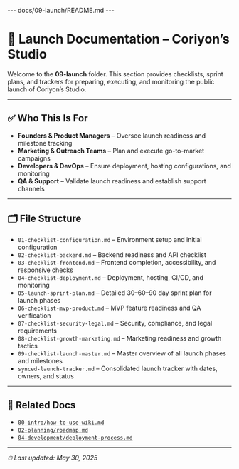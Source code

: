 --- docs/09-launch/README.md ---
# 🚀 Launch Documentation – Coriyon’s Studio

Welcome to the **09-launch** folder. This section provides checklists, sprint plans, and trackers for preparing, executing, and monitoring the public launch of Coriyon’s Studio.

---

## ✅ Who This Is For

* **Founders & Product Managers** – Oversee launch readiness and milestone tracking  
* **Marketing & Outreach Teams** – Plan and execute go-to-market campaigns  
* **Developers & DevOps** – Ensure deployment, hosting configurations, and monitoring  
* **QA & Support** – Validate launch readiness and establish support channels  

---

## 🗂 File Structure

- `01-checklist-configuration.md`       – Environment setup and initial configuration  
- `02-checklist-backend.md`             – Backend readiness and API checklist  
- `03-checklist-frontend.md`            – Frontend completion, accessibility, and responsive checks  
- `04-checklist-deployment.md`          – Deployment, hosting, CI/CD, and monitoring  
- `05-launch-sprint-plan.md`            – Detailed 30–60–90 day sprint plan for launch phases  
- `06-checklist-mvp-product.md`         – MVP feature readiness and QA verification  
- `07-checklist-security-legal.md`      – Security, compliance, and legal requirements  
- `08-checklist-growth-marketing.md`    – Marketing readiness and growth tactics  
- `09-checklist-launch-master.md`       – Master overview of all launch phases and milestones  
- `synced-launch-tracker.md`            – Consolidated launch tracker with dates, owners, and status  

---

## 🔗 Related Docs

* [`00-intro/how-to-use-wiki.md`](../00-intro/how-to-use-wiki.md)  
* [`02-planning/roadmap.md`](../02-planning/roadmap.md)  
* [`04-development/deployment-process.md`](../04-development/deployment-process.md)  

---

_⏱ Last updated: May 30, 2025_
